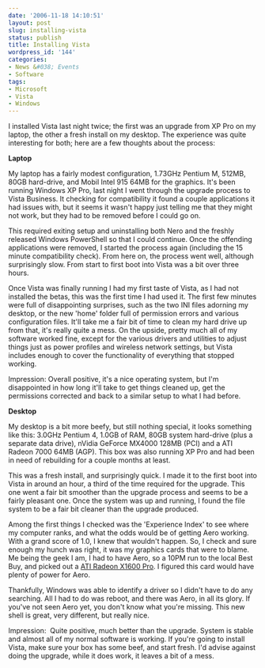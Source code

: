 ```yaml
---
date: '2006-11-18 14:10:51'
layout: post
slug: installing-vista
status: publish
title: Installing Vista
wordpress_id: '144'
categories:
- News &#038; Events
- Software
tags:
- Microsoft
- Vista
- Windows
---
```


I installed Vista last night twice; the first was an upgrade from XP Pro on my laptop, the other a fresh install on my desktop. The experience was quite interesting for both; here are a few thoughts about the process:

**Laptop**

My laptop has a fairly modest configuration, 1.73GHz Pentium M, 512MB, 80GB hard-drive, and Mobil Intel 915 64MB for the graphics. It's been running Windows XP Pro, last night I went through the upgrade process to Vista Business. It checking for compatibility it found a couple applications it had issues with, but it seems it wasn't happy just telling me that they might not work, but they had to be removed before I could go on.

This required exiting setup and uninstalling both Nero and the freshly released Windows PowerShell so that I could continue. Once the offending applications were removed, I started the process again (including the 15 minute compatibility check). From here on, the process went well, although surprisingly slow. From start to first boot into Vista was a bit over three hours.

Once Vista was finally running I had my first taste of Vista, as I had not installed the betas, this was the first time I had used it. The first few minutes were full of disappointing surprises, such as the two INI files adorning my desktop, or the new 'home' folder full of permission errors and various configuration files. It'll take me a fair bit of time to clean my hard drive up from that, it's really quite a mess. On the upside, pretty much all of my software worked fine, except for the various drivers and utilities to adjust things just as power profiles and wireless network settings, but Vista includes enough to cover the functionality of everything that stopped working.

Impression: Overall positive, it's a nice operating system, but I'm disappointed in how long it'll take to get things cleaned up, get the permissions corrected and back to a similar setup to what I had before.

**Desktop**

My desktop is a bit more beefy, but still nothing special, it looks something like this: 3.0GHz Pentium 4, 1.0GB of RAM, 80GB system hard-drive (plus a separate data drive), nVidia GeForce MX4000 128MB (PCI) and a ATI Radeon 7000 64MB (AGP). This box was also running XP Pro and had been in need of rebuilding for a couple months at least.

This was a fresh install, and surprisingly quick. I made it to the first boot into Vista in around an hour, a third of the time required for the upgrade. This one went a fair bit smoother than the upgrade process and seems to be a fairly pleasant one. Once the system was up and running, I found the file system to be a fair bit cleaner than the upgrade produced.

Among the first things I checked was the 'Experience Index' to see where my computer ranks, and what the odds would be of getting Aero working. With a grand score of 1.0, I knew that wouldn't happen. So, I check and sure enough my hunch was right, it was my graphics cards that were to blame. Me being the geek I am, I had to have Aero, so a 10PM run to the local Best Buy, and picked out a [ATI Radeon X1600 Pro](http://www.bestbuy.com/site/olspage.jsp?skuId=7634713&st=x1600&type=product&id=1130987912328). I figured this card would have plenty of power for Aero.

Thankfully, Windows was able to identify a driver so I didn't have to do any searching. All I had to do was reboot, and there was Aero, in all its glory. If you've not seen Aero yet, you don't know what you're missing. This new shell is great, very different, but really nice.

Impression:  Quite positive, much better than the upgrade. System is stable and almost all of my normal software is working. If you're going to install Vista, make sure your box has some beef, and start fresh. I'd advise against doing the upgrade, while it does work, it leaves a bit of a mess.
